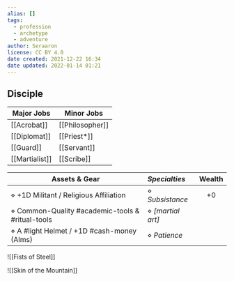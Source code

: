 ```yaml
---
alias: []
tags:
  - profession
  - archetype
  - adventure
author: Seraaron
license: CC BY 4.0
date created: 2021-12-22 16:34
date updated: 2022-01-14 01:21
---
```


## Disciple

| Major Jobs     | Minor Jobs      |
| -------------- | --------------- |
| [[Acrobat]]    | [[Philosopher]] |
| [[Diplomat]]   | [[Priest*]]     |
| [[Guard]]      | [[Servant]]     |
| [[Martialist]] | [[Scribe]]      |

| Assets & Gear                                    | _Specialties_     | Wealth |
| ------------------------------------------------ | :---------------- | :----: |
| ⋄ +1D Militant / Religious Affiliation           | ⋄ _Subsistance_   |   +0   |
| ⋄ Common-Quality #academic-tools & #ritual-tools | ⋄ _[martial art]_ |        |
| ⋄ A #light Helmet / +1D #cash-money (Alms)       | ⋄ _Patience_      |        |

![[Fists of Steel]]

![[Skin of the Mountain]]
